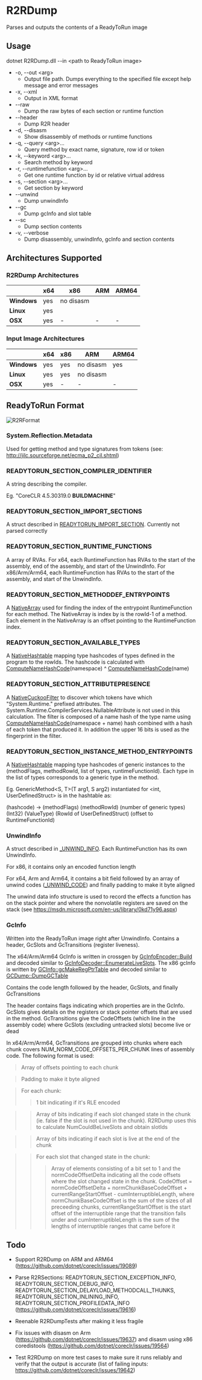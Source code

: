 # R2RDump

Parses and outputs the contents of a ReadyToRun image

## Usage

dotnet R2RDump.dll --in &lt;path to ReadyToRun image&gt;

* -o, --out &lt;arg&gt;
	- Output file path. Dumps everything to the specified file except help message and error messages
* -x, --xml
	- Output in XML format
* --raw
	- Dump the raw bytes of each section or runtime function
* --header
	- Dump R2R header
* -d, --disasm
	- Show disassembly of methods or runtime functions
* -q, --query &lt;arg&gt;...
	- Query method by exact name, signature, row id or token
* -k, --keyword &lt;arg&gt;...
	- Search method by keyword
* -r, --runtimefunction &lt;arg&gt;...
	- Get one runtime function by id or relative virtual address
* -s, --section &lt;arg&gt;...
	- Get section by keyword
* --unwind
	- Dump unwindInfo
* --gc
	- Dump gcInfo and slot table
* --sc
	- Dump section contents
* -v, --verbose
	- Dump disassembly, unwindInfo, gcInfo and section contents

## Architectures Supported

### R2RDump Architectures

|             | x64 | x86       | ARM | ARM64 |
| ----------- | --- | --------- | --- | ----- |
| **Windows** | yes | no disasm |     |       |
| **Linux**   | yes |           |     |       |
| **OSX**     | yes | -         | -   | -     |

### Input Image Architectures

|             | x64 | x86 | ARM       | ARM64 |
| ----------- | --- | --- | --------- | ----- |
| **Windows** | yes | yes | no disasm | yes   |
| **Linux**   | yes | yes | no disasm |       |
| **OSX**     | yes | -   | -         | -     |

## ReadyToRun Format

![R2RFormat](R2RFormat.png)

### System.Reflection.Metadata

Used for getting method and type signatures from tokens (see: http://jilc.sourceforge.net/ecma_p2_cil.shtml)

### READYTORUN_SECTION_COMPILER_IDENTIFIER

A string describing the compiler.

Eg. "CoreCLR 4.5.30319.0 __BUILDMACHINE__"

### READYTORUN_SECTION_IMPORT_SECTIONS

A struct described in [READYTORUN_IMPORT_SECTION](../../inc/readytorun.h). Currently not parsed correctly

### READYTORUN_SECTION_RUNTIME_FUNCTIONS

A array of RVAs. For x64, each RuntimeFunction has RVAs to the start of the assembly, end of the assembly, and start of the UnwindInfo. For x86/Arm/Arm64, each RuntimeFunction has RVAs to the start of the assembly, and start of the UnwindInfo.

### READYTORUN_SECTION_METHODDEF_ENTRYPOINTS

A [NativeArray](NativeArray.cs) used for finding the index of the entrypoint RuntimeFunction for each method. The NativeArray is index by is the rowId-1 of a method. Each element in the NativeArray is an offset pointing to the RuntimeFunction index.

### READYTORUN_SECTION_AVAILABLE_TYPES

A [NativeHashtable](NativeHashtable.cs) mapping type hashcodes of types defined in the program to the rowIds. The hashcode is calculated with [ComputeNameHashCode](../../vm/typehashingalgorithms.h)(namespace) ^ [ComputeNameHashCode](../../vm/typehashingalgorithms.h)(name)

### READYTORUN_SECTION_ATTRIBUTEPRESENCE

A [NativeCuckooFilter](NativeHashtable.cs) to discover which tokens have which "System.Runtime." prefixed attributes. The System.Runtime.CompilerServices.NullableAttribute is not used in this calculation. The filter is composed of a name hash of the type name using [ComputeNameHashCode](../../vm/typehashingalgorithms.h)(namespace + name) hash combined with a hash of each token that produced it. In addition the upper 16 bits is used as the fingerprint in the filter.

### READYTORUN_SECTION_INSTANCE_METHOD_ENTRYPOINTS

A [NativeHashtable](NativeHashtable.cs) mapping type hashcodes of generic instances to the (methodFlags, methodRowId, list of types, runtimeFunctionId). Each type in the list of types corresponds to a generic type in the method.

Eg. GenericMethod&lt;S, T&gt;(T arg1, S arg2) instantiated for &lt;int, UserDefinedStruct&gt; is in the hashtable as:

(hashcode) -> (methodFlags) (methodRowId) (number of generic types) (Int32) (ValueType) (RowId of UserDefinedStruct) (offset to RuntimeFunctionId)

### UnwindInfo

A struct described in [_UNWIND_INFO](../../inc/win64unwind.h). Each RuntimeFunction has its own UnwindInfo.

For x86, it contains only an encoded function length

For x64, Arm and Arm64, it contains a bit field followed by an array of unwind codes ([_UNWIND_CODE](../../inc/win64unwind.h)) and finally padding to make it byte aligned

The unwind data info structure is used to record the effects a function has on the stack pointer and where the nonvolatile registers are saved on the stack (see https://msdn.microsoft.com/en-us/library/0kd71y96.aspx)

### GcInfo

Written into the ReadyToRun image right after UnwindInfo. Contains a header, GcSlots and GcTransitions (register liveness).

The x64/Arm/Arm64 GcInfo is written in crossgen by [GcInfoEncoder::Build](../../gcinfo/gcinfoencoder.cpp) and decoded similar to [GcInfoDecoder::EnumerateLiveSlots](../../vm/gcinfodecoder.cpp). The x86 gcInfo is written by [GCInfo::gcMakeRegPtrTable](../../jit/gcencode.cpp) and decoded similar to [GCDump::DumpGCTable](../../gcdump/i386/gcdumpx86.cpp)

Contains the code length followed by the header, GcSlots, and finally GcTransitions

The header contains flags indicating which properties are in the GcInfo. GcSlots gives details on the registers or stack pointer offsets that are used in the method. GcTransitions give the CodeOffsets (which line in the assembly code) where GcSlots (excluding untracked slots) become live or dead

In x64/Arm/Arm64, GcTransitions are grouped into chunks where each chunk covers NUM_NORM_CODE_OFFSETS_PER_CHUNK lines of assembly code. The following format is used:
> Array of offsets pointing to each chunk

> Padding to make it byte aligned

> For each chunk:
>> 1 bit indicating if it's RLE encoded

>> Array of bits indicating if each slot changed state in the chunk (ie. false if the slot is not used in the chunk). R2RDump uses this to calculate NumCouldBeLiveSlots and obtain slotIds

>> Array of bits indicating if each slot is live at the end of the chunk

>> For each slot that changed state in the chunk:
>>> Array of elements consisting of a bit set to 1 and the normCodeOffsetDelta indicating all the code offsets where the slot changed state in the chunk. CodeOffset = normCodeOffsetDelta + normChunkBaseCodeOffset + currentRangeStartOffset - cumInterruptibleLength, where normChunkBaseCodeOffset is the sum of the sizes of all preceeding chunks, currentRangeStartOffset is the start offset of the interruptible range that the transition falls under and cumInterruptibleLength is the sum of the lengths of interruptible ranges that came before it

## Todo

* Support R2RDump on ARM and ARM64 (https://github.com/dotnet/coreclr/issues/19089)

* Parse R2RSections: READYTORUN_SECTION_EXCEPTION_INFO, READYTORUN_SECTION_DEBUG_INFO, READYTORUN_SECTION_DELAYLOAD_METHODCALL_THUNKS, READYTORUN_SECTION_INLINING_INFO, READYTORUN_SECTION_PROFILEDATA_INFO (https://github.com/dotnet/coreclr/issues/19616)

* Reenable R2RDumpTests after making it less fragile

* Fix issues with disasm on Arm (https://github.com/dotnet/coreclr/issues/19637) and disasm using x86 coredistools (https://github.com/dotnet/coreclr/issues/19564)

* Test R2RDump on more test cases to make sure it runs reliably and verify that the output is accurate (list of failing inputs: https://github.com/dotnet/coreclr/issues/19642)
